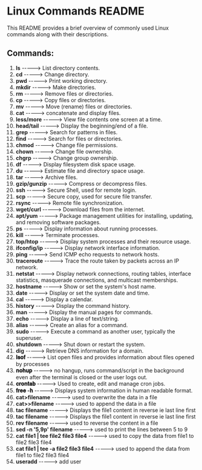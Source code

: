 # Linux Commands README

This README provides a brief overview of commonly used Linux commands along with their descriptions.

## Commands:

1. **ls** ----->    List directory contents.
2. **cd**  ----->    Change directory.
3. **pwd** ----->    Print working directory.
4. **mkdir** ----->    Make directories.
5. **rm** ----->     Remove files or directories.
6. **cp** ----->     Copy files or directories.
7. **mv** ----->    Move (rename) files or directories.
8. **cat** ----->    concatenate and display files.
9. **less/more** ----->    View file contents one screen at a time.
10. **head/tail** ----->    Display the beginning/end of a file.
11. **grep** ----->    Search for patterns in files.
12. **find** ----->    Search for files or directories.
13. **chmod** ----->    Change file permissions.
14. **chown** ----->    Change file ownership.
15. **chgrp** ----->    Change group ownership.
16. **df** ----->    Display filesystem disk space usage.
17. **du** ----->    Estimate file and directory space usage.
18. **tar** ----->    Archive files.
19. **gzip/gunzip** ----->    Compress or decompress files.
20. **ssh** ----->    Secure Shell, used for remote login.
21. **scp** ----->    Secure copy, used for secure file transfer.
22. **rsync** ----->    Remote file synchronization.
23. **wget/curl** ----->    Download files from the internet.
24. **apt/yum** ----->    Package management utilities for installing, updating, and removing software packages.
25. **ps** ----->    Display information about running processes.
26. **kill** ----->     Terminate processes.
27. **top/htop** ----->     Display system processes and their resource usage.
28. **ifconfig/ip** ----->    Display network interface information.
29. **ping** ----->    Send ICMP echo requests to network hosts.
30. **traceroute** ----->    Trace the route taken by packets across an IP network.
31. **netstat**   ----->      Display network connections, routing tables, interface statistics, masquerade connections, and multicast memberships.
32. **hostname**   ----->      Show or set the system's host name.
33. **date**   ----->     Display or set the system date and time.
34. **cal**   ----->      Display a calendar.
35. **history**   ----->      Display the command history.
36. **man**   ----->      Display the manual pages for commands.
37. **echo**   ----->      Display a line of text/string.
38. **alias**   ----->     Create an alias for a command.
39. **sudo**  ----->      Execute a command as another user, typically the superuser.
40. **shutdown**  ----->      Shut down or restart the system.
41. **dig**  ----->     Retrieve DNS information for a domain.
42. **𝐥𝐬𝐨𝐟**   ----->      List open files and provides information about files opened by processes
43. **𝐧𝐨𝐡𝐮𝐩**  ----->      no hangup, runs command/script in the background even after the terminal is closed or the user logs out.
44. **𝐜𝐫𝐨𝐧𝐭𝐚𝐛**  ----->      Used to create, edit and manage cron jobs.
45. **𝐟𝐫𝐞𝐞 -𝐡**   ----->      Displays system information in human readable format.
46. **cat>filename**   ----->      used to overwrite the data in a file
47. **cat>>filename**   ----->      used to append the data in a file
48. **tac filename**   ----->      Displays the file1 content in reverse ie last line first
48. **tac filename**   ----->      Displays the file1 content in reverse ie last line first
49. **rev filename**  ----->     used to reverse the content in a file
50. **sed -n '5,9p' filename**  ----->     used to print the lines between 5 to 9
51. **cat file1 | tee file2 file3 file4**  ----->     used to copy the data from file1 to file2 file3 file4
52. **cat file1 | tee -a file2 file3 file4** ----->    used to append the data from file1 to file2 file3 file4
53. **useradd** ----->    add user 


